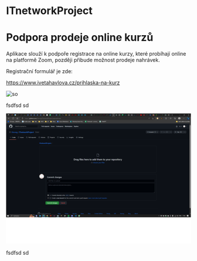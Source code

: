 # ITnetworkProject
# Podpora prodeje online kurzů

Aplikace slouží k podpoře registrace na online kurzy, které probíhají online na platformě Zoom, později přibude možnost prodeje nahrávek.

Registrační formulář je zde:

https://www.ivetahavlova.cz/prihlaska-na-kurz


![so](http://lmsotfy.com/so.png)

fsdfsd
sd

![alt text](https://github.com/liboreg/ITnetworkProject/blob/main/test.png)

fsdfsd
sd
